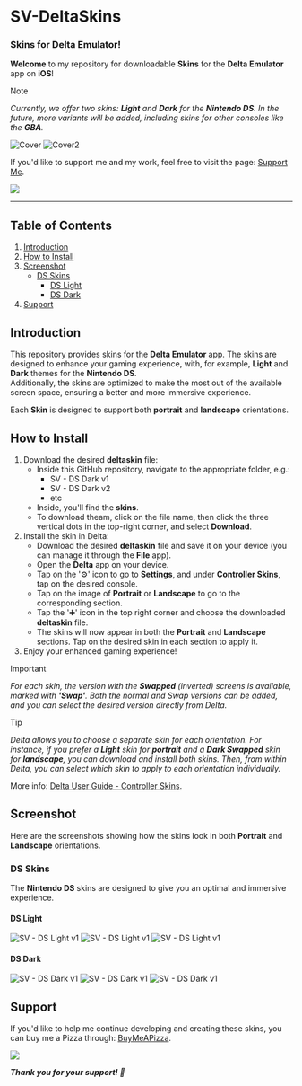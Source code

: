 # SV-DeltaSkins
### Skins for Delta Emulator!

**Welcome** to my repository for downloadable **Skins** for the **Delta Emulator** app on **iOS**!

> [!NOTE]
> *Currently, we offer two skins: **Light** and **Dark** for the **Nintendo DS**. In the future, more variants will be added, including skins for other consoles like the **GBA**.*

![Cover](/assets/cover.png)
![Cover2](/assets/cover2.png)

If you'd like to support me and my work, feel free to visit the page: <a href="https://www.buymeacoffee.com/svisciano" target="_blank">Support Me</a>.

<a href="https://www.buymeacoffee.com/svisciano"><img src="https://img.buymeacoffee.com/button-api/?text=Buy me a Pizza&emoji=🍕&slug=svisciano&button_colour=FF5F5F&font_colour=ffffff&font_family=Lato&outline_colour=000000&coffee_colour=FFDD00" /></a>

---

## Table of Contents

1. [Introduction](#introduction)
2. [How to Install](#how-to-install)
3. [Screenshot](#screenshot)
   - [DS Skins](#ds-skins)
     - [DS Light](#ds-light)
     - [DS Dark](#ds-dark)
5. [Support](#support)

## Introduction

This repository provides skins for the **Delta Emulator** app. The skins are designed to enhance your gaming experience, with, for example, **Light** and **Dark** themes for the **Nintendo DS**.  
Additionally, the skins are optimized to make the most out of the available screen space, ensuring a better and more immersive experience.

Each **Skin** is designed to support both **portrait** and **landscape** orientations.

## How to Install

1. Download the desired **deltaskin** file:
   - Inside this GitHub repository, navigate to the appropriate folder, e.g.:
      - SV - DS Dark v1
      - SV - DS Dark v2
      - etc
   - Inside, you'll find the **skins**.
   - To download theam, click on the file name, then click the three vertical dots in the top-right corner, and select **Download**.
2. Install the skin in Delta:
   - Download the desired **deltaskin** file and save it on your device (you can manage it through the **File** app).
   - Open the **Delta** app on your device.
   - Tap on the '⚙️' icon to go to **Settings**, and under **Controller Skins**, tap on the desired console.
   - Tap on the image of **Portrait** or **Landscape** to go to the corresponding section.
   - Tap the '➕' icon in the top right corner and choose the downloaded **deltaskin** file.
   - The skins will now appear in both the **Portrait** and **Landscape** sections. Tap on the desired skin in each section to apply it.
3. Enjoy your enhanced gaming experience!

> [!IMPORTANT]
> *For each skin, the version with the **Swapped** (inverted) screens is available, marked with **'Swap'**. Both the normal and Swap versions can be added, and you can select the desired version directly from Delta.*

> [!TIP]
> *Delta allows you to choose a separate skin for each orientation. For instance, if you prefer a **Light** skin for **portrait** and a **Dark Swapped** skin for **landscape**, you can download and install both skins. Then, from within Delta, you can select which skin to apply to each orientation individually.*

More info: <a href="https://faq.deltaemulator.com/using-delta/controller-skins" target="_blank">Delta User Guide - Controller Skins</a>.

## Screenshot

Here are the screenshots showing how the skins look in both **Portrait** and **Landscape** orientations.

### DS Skins

The **Nintendo DS** skins are designed to give you an optimal and immersive experience.

#### DS Light

![SV - DS Light v1](/assets/sv_ds_light_v2.png)
![SV - DS Light v1](/assets/sv_ds_light_v2_ipad.png)
![SV - DS Light v1](/assets/sv_ds_light_v1.png)

#### DS Dark

![SV - DS Dark v1](/assets/sv_ds_dark_v2.png)
![SV - DS Dark v1](/assets/sv_ds_dark_v2_ipad.png)
![SV - DS Dark v1](/assets/sv_ds_dark_v1.png)

## Support

If you'd like to help me continue developing and creating these skins, you can buy me a Pizza through: [BuyMeAPizza](https://www.buymeacoffee.com/svisciano).

<a href="https://www.buymeacoffee.com/svisciano"><img src="https://img.buymeacoffee.com/button-api/?text=Buy me a Pizza&emoji=🍕&slug=svisciano&button_colour=FF5F5F&font_colour=ffffff&font_family=Lato&outline_colour=000000&coffee_colour=FFDD00" /></a>

***Thank you for your support! 👋***

